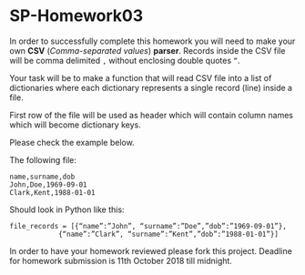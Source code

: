 # SP-Homework03

In order to successfully complete this homework you will need to
make your own **CSV** (*Comma-separated values*) **parser**. Records
inside the CSV file will be comma delimited `,` without enclosing
double quotes `”`. 

Your task will be to make a function that will read CSV file into
a list of dictionaries where each dictionary represents a single 
record (line) inside a file.

First row of the file will be used as header which will contain
column names which will become dictionary keys.

Please check the example below.

The following file:
```
name,surname,dob
John,Doe,1969-09-01
Clark,Kent,1988-01-01
```
Should look in Python like this:
```
file_records = [{“name”:”John”, “surname”:”Doe”,”dob”:”1969-09-01”},
            {“name”:”Clark”, “surname”:”Kent”,”dob”:”1988-01-01”}]
```

In order to have your homework reviewed please fork this project.
Deadline for homework submission is 11th October 2018 till midnight.

